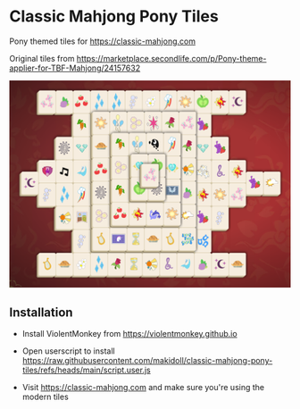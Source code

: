 # Classic Mahjong Pony Tiles

Pony themed tiles for https://classic-mahjong.com

Original tiles from https://marketplace.secondlife.com/p/Pony-theme-applier-for-TBF-Mahjong/24157632

![Preview](https://github.com/makidoll/classic-mahjong-pony-tiles/blob/main/preview.png?raw=true)

## Installation

-   Install ViolentMonkey from https://violentmonkey.github.io

-   Open userscript to install https://raw.githubusercontent.com/makidoll/classic-mahjong-pony-tiles/refs/heads/main/script.user.js

-   Visit https://classic-mahjong.com and make sure you're using the modern tiles
